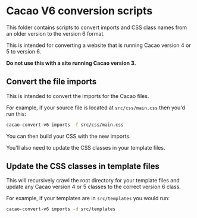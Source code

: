 # Cacao V6 conversion scripts

This folder contains scripts to convert imports and CSS class names from an older version to the version 6 format.

This is intended for converting a website that is running Cacao version 4 or 5 to version 6.

**Do not use this with a site running Cacao version 3.**

## Convert the file imports

This is intended to convert the imports for the Cacao files.

For example, if your source file is located at `src/css/main.css` then you'd run this:

```bash
cacao-convert-v6 imports -f src/css/main.css
```

You can then build your CSS with the new imports.

You'll also need to update the CSS classes in your template files.

## Update the CSS classes in template files

This will recursively crawl the root directory for your template files and update any Cacao version 4 or 5 classes to the correct version 6 class.

For example, if your templates are in `src/templates` you would run:

```bash
cacao-convert-v6 imports -d src/templates
```
